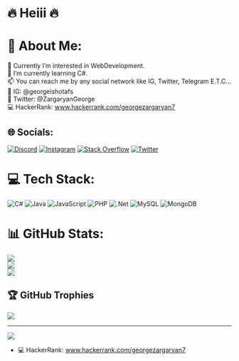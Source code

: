 # 🔥 Heiii 🔥
# 💫 About Me:
👀 Currently I’m interested in WebDevelopment.<br>🎃 I’m currently learning C#.<br>📫 You can reach me by any social network like IG, Twitter, Telegram E.T.C...<br>💫 IG: @georgeishotafs<br>🦋 Twitter: @ZargaryanGeorge<br>💻 HackerRank: www.hackerrank.com/georgezargaryan7


## 🌐 Socials:
[![Discord](https://img.shields.io/badge/Discord-%237289DA.svg?logo=discord&logoColor=white)](htttps://discord.gg/#5920) [![Instagram](https://img.shields.io/badge/Instagram-%23E4405F.svg?logo=Instagram&logoColor=white)](https://instagram.com/georgeishotasf) [![Stack Overflow](https://img.shields.io/badge/-Stackoverflow-FE7A16?logo=stack-overflow&logoColor=white)](https://stackoverflow.com/users/20838137) [![Twitter](https://img.shields.io/badge/Twitter-%231DA1F2.svg?logo=Twitter&logoColor=white)](https://twitter.com/ZargaryanGeorge) 

# 💻 Tech Stack:
![C#](https://img.shields.io/badge/c%23-%23239120.svg?style=for-the-badge&logo=c-sharp&logoColor=white) ![Java](https://img.shields.io/badge/java-%23ED8B00.svg?style=for-the-badge&logo=java&logoColor=white) ![JavaScript](https://img.shields.io/badge/javascript-%23323330.svg?style=for-the-badge&logo=javascript&logoColor=%23F7DF1E) ![PHP](https://img.shields.io/badge/php-%23777BB4.svg?style=for-the-badge&logo=php&logoColor=white) ![.Net](https://img.shields.io/badge/.NET-5C2D91?style=for-the-badge&logo=.net&logoColor=white) ![MySQL](https://img.shields.io/badge/mysql-%2300f.svg?style=for-the-badge&logo=mysql&logoColor=white) ![MongoDB](https://img.shields.io/badge/MongoDB-%234ea94b.svg?style=for-the-badge&logo=mongodb&logoColor=white)
# 📊 GitHub Stats:
![](https://github-readme-stats.vercel.app/api?username=GeorgeZargaryan&theme=dark&hide_border=false&include_all_commits=true&count_private=false)<br/>
![](https://github-readme-streak-stats.herokuapp.com/?user=GeorgeZargaryan&theme=dark&hide_border=false)<br/>
![](https://github-readme-stats.vercel.app/api/top-langs/?username=GeorgeZargaryan&theme=dark&hide_border=false&include_all_commits=true&count_private=false&layout=compact)

## 🏆 GitHub Trophies
![](https://github-profile-trophy.vercel.app/?username=GeorgeZargaryan&theme=radical&no-frame=false&no-bg=true&margin-w=4)

---
[![](https://visitcount.itsvg.in/api?id=GeorgeZargaryan&icon=2&color=0)](https://visitcount.itsvg.in)

<!-- Proudly created with GPRM ( https://gprm.itsvg.in ) -->
- 💻 HackerRank: www.hackerrank.com/georgezargaryan7 

<!---
GeorgeZargaryan/GeorgeZargaryan is a ✨ special ✨ repository because its `README.md` (this file) appears on your GitHub profile.
You can click the Preview link to take a look at your changes.
--->
